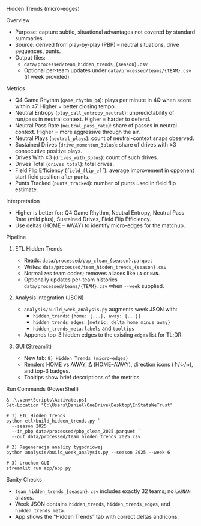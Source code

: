 Hidden Trends (micro-edges)

Overview
- Purpose: capture subtle, situational advantages not covered by standard summaries.
- Source: derived from play-by-play (PBP) – neutral situations, drive sequences, punts.
- Output files:
  - `data/processed/team_hidden_trends_{season}.csv`
  - Optional per-team updates under `data/processed/teams/{TEAM}.csv` (if week provided)

Metrics
- Q4 Game Rhythm (`game_rhythm_q4`): plays per minute in 4Q when score within ±7. Higher = better closing tempo.
- Neutral Entropy (`play_call_entropy_neutral`): unpredictability of run/pass in neutral context. Higher = harder to defend.
- Neutral Pass Rate (`neutral_pass_rate`): share of passes in neutral context. Higher = more aggressive through the air.
- Neutral Plays (`neutral_plays`): count of neutral-context snaps observed.
- Sustained Drives (`drive_momentum_3plus`): share of drives with ≥3 consecutive positive plays.
- Drives With ≥3 (`drives_with_3plus`): count of such drives.
- Drives Total (`drives_total`): total drives.
- Field Flip Efficiency (`field_flip_eff`): average improvement in opponent start field position after punts.
- Punts Tracked (`punts_tracked`): number of punts used in field flip estimate.

Interpretation
- Higher is better for: Q4 Game Rhythm, Neutral Entropy, Neutral Pass Rate (mild plus), Sustained Drives, Field Flip Efficiency.
- Use deltas (HOME – AWAY) to identify micro-edges for the matchup.

Pipeline
1) ETL Hidden Trends
   - Reads: `data/processed/pbp_clean_{season}.parquet`
   - Writes: `data/processed/team_hidden_trends_{season}.csv`
   - Normalizes team codes; removes aliases like `LA` or `NAN`.
   - Optionally updates per-team histories `data/processed/teams/{TEAM}.csv` when `--week` supplied.

2) Analysis Integration (JSON)
   - `analysis/build_week_analysis.py` augments week JSON with:
     - `hidden_trends`: `{home: {...}, away: {...}}`
     - `hidden_trends_edges`: `{metric: delta_home_minus_away}`
     - `hidden_trends_meta`: `labels` and `tooltips`
   - Appends top-3 hidden edges to the existing `edges` list for TL;DR.

3) GUI (Streamlit)
   - New tab: `8) Hidden Trends (micro-edges)`
   - Renders HOME vs AWAY, Δ (HOME–AWAY), direction icons (↑/↓/≈), and top-3 badges.
   - Tooltips show brief descriptions of the metrics.

Run Commands (PowerShell)
```
& .\.venv\Scripts\Activate.ps1
Set-Location "C:\Users\Daniel\OneDrive\Desktop\InStatsWeTrust"

# 1) ETL Hidden Trends
python etl/build_hidden_trends.py `
  --season 2025 `
  --in_pbp data/processed/pbp_clean_2025.parquet `
  --out data/processed/team_hidden_trends_2025.csv

# 2) Regeneracja analizy tygodniowej
python analysis/build_week_analysis.py --season 2025 --week 6

# 3) Uruchom GUI
streamlit run app/app.py
```

Sanity Checks
- `team_hidden_trends_{season}.csv` includes exactly 32 teams; no `LA`/`NAN` aliases.
- Week JSON contains `hidden_trends`, `hidden_trends_edges`, and `hidden_trends_meta`.
- App shows the “Hidden Trends” tab with correct deltas and icons.

